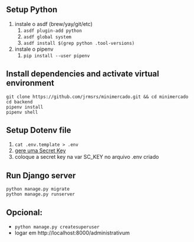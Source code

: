 ## Setup Python
1. instale o asdf (brew/yay/git/etc)
    1. `asdf plugin-add python`
    2. `asdf global system`
    3. `asdf install $(grep python .tool-versions)`
2. instale o pipenv
    1. `pip install --user pipenv`

## Install dependencies and activate virtual environment
```
git clone https://github.com/jrmsrs/minimercado.git && cd minimercado
cd backend
pipenv install
pipenv shell
```

## Setup Dotenv file
1. `cat .env.template > .env`
2. [gere uma Secret Key](https://djecrety.ir/)
3. coloque a secret key na var SC_KEY no arquivo .env criado

## Run Django server
```
python manage.py migrate
python manage.py runserver
```  

## Opcional: 
- `python manage.py createsuperuser`
- logar em http://localhost:8000/administrativum
